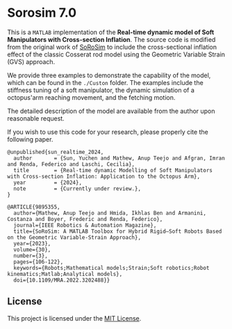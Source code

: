 # Sorosim 7.0

This is a `MATLAB` implementation of the **Real-time dynamic model of Soft Manipulators with Cross-section Inflation**. The source code is modified from the original work of [SoRoSim](https://github.com/Ikhlas-Ben-Hmida/SoRoSim) to include the cross-sectional inflation effect of the classic Cosserat rod model using the Geometric Variable Strain (GVS) approach.

We provide three examples to demonstrate the capability of the model, which can be found in the `./Custon` folder. The examples include the stiffness tuning of a soft manipulator, the dynamic simulation of a octopus'arm reaching movement, and the fetching motion.

The detailed description of the model are available from the author upon reasonable request.

If you wish to use this code for your research, please properly cite the following paper.

```
@unpublished{sun_realtime_2024,
  author       = {Sun, Yuchen and Mathew, Anup Teejo and Afgran, Imran and Renda, Federico and Laschi, Cecilia},
  title        = {Real-time dynamic Modelling of Soft Manipulators with Cross-section Inflation: Application to the Octopus Arm},
  year         = {2024},
  note         = {Currently under review.},
}

@ARTICLE{9895355,
  author={Mathew, Anup Teejo and Hmida, Ikhlas Ben and Armanini, Costanza and Boyer, Frederic and Renda, Federico},
  journal={IEEE Robotics & Automation Magazine}, 
  title={SoRoSim: A MATLAB Toolbox for Hybrid Rigid–Soft Robots Based on the Geometric Variable-Strain Approach}, 
  year={2023},
  volume={30},
  number={3},
  pages={106-122},
  keywords={Robots;Mathematical models;Strain;Soft robotics;Robot kinematics;Matlab;Analytical models},
  doi={10.1109/MRA.2022.3202488}}
```

## License
This project is licensed under the [MIT License](LICENSE).
